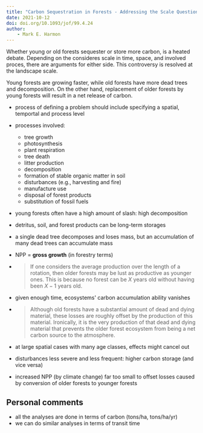 ```yaml
---
title: "Carbon Sequestration in Forests - Addressing the Scale Question"
date: 2021-10-12
doi: doi.org/10.1093/jof/99.4.24
author:
    - Mark E. Harmon
---
```

Whether young or old forests sequester or store more carbon, is a heated debate.
Depending on the consideres scale in time, space, and involved proces, there are arguments for either side.
This controversy is resolved at the landscape scale.

Young forests are growing faster, while old forests have more dead trees and decomposition.
On the other hand, replacement of older forests by young forests will result in a net release of carbon.

- process of defining a problem should include specifying a spatial, temportal and process level
- processes involved:
    - tree growth
    - photosynthesis
    - plant respiration
    - tree death
    - litter production
    - decomposition
    - formation of stable organic matter in soil
    - disturbances (e.g., harvesting and fire)
    - manufacture use
    - disposal of forest products
    - substitution of fossil fuels

- young forests often have a high amount of slash: high decomposition
- detritus, soil, and forest products can be long-term storages
- a single dead tree decomposes and loses mass, but an accumulation of many dead trees can accumulate mass
- NPP = **gross growth** (in forestry terms)
- > If one considers the average production over the length of a rotation, then older forests may be lust as productive as younger ones. This is because no forest can be $X$ years old without having been $X-1$ years old.
- given enough time, ecosystems' carbon accumulation ability vanishes
- > Although old forests have a substantial amount of dead and dying material, these losses are roughly offset by the production of this material. Ironically, it is the very production of that dead and dying material that prevents the older forest ecosystem from being a net carbon source to the atmosphere.
- at large spatial cases with many age classes, effects might cancel out
- disturbances less severe and less frequent: higher carbon storage (and vice versa)
- increased NPP (by climate change) far too small to offset losses caused by conversion of older forests to younger forests

## Personal comments
- all the analyses are done in terms of carbon (tons/ha, tons/ha/yr)
- we can do similar analyses in terms of transit time
